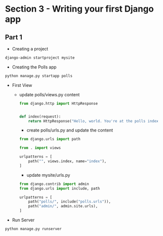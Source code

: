 # Section 3 - Writing your first Django app

## Part 1

- Creating a project

```bash
django-admin startproject mysite
```

- Creating the Polls app

```bash
python manage.py startapp polls
```

- First View

  - update polls/views.py content

    ```python
    from django.http import HttpResponse


    def index(request):
        return HttpResponse("Hello, world. You're at the polls index.")
    ```

    - create polls/urls.py and update the content

    ```python
    from django.urls import path

    from . import views

    urlpatterns = [
        path("", views.index, name="index"),
    ]
    ```

    - update mysite/urls.py

    ```python
    from django.contrib import admin
    from django.urls import include, path

    urlpatterns = [
        path("polls/", include("polls.urls")),
        path("admin/", admin.site.urls),
    ]
    ```

- Run Server

```bash
python manage.py runserver
```
